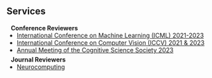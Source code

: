 ## Services

<h4 style="margin:0 10px 0;">Conference Reviewers</h4>

<ul style="margin:0 0 5px;">
  <li><a href="https://icml.cc/Conferences/2023"><autocolor>International Conference on Machine Learning (ICML) 2021-2023</autocolor></a></li>
  <li><a href="http://iccv2023.thecvf.com/"><autocolor>International Conference on Computer Vision (ICCV) 2021 & 2023</autocolor></a></li>
  <li><a href="https://cognitivesciencesociety.org/cogsci-2023/"><autocolor>Annual Meeting of the Cognitive Science Society 2023</autocolor></a></li>
</ul>

<h4 style="margin:0 10px 0;">Journal Reviewers</h4>

<ul style="margin:0 0 20px;">
  <li><a href="https://www.sciencedirect.com/journal/neurocomputing"><autocolor>Neurocomputing</autocolor></a></li>
</ul>